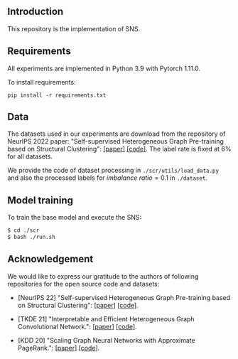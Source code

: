 ## Introduction
This repository is the implementation of SNS. 


## Requirements
All experiments are implemented in Python 3.9 with Pytorch 1.11.0.

To install requirements:
```setup
pip install -r requirements.txt
```

## Data

The datasets used in our experiments are download from the repository of NeurIPS 2022 paper: "Self-supervised Heterogeneous Graph Pre-training based on Structural Clustering": [[paper]](https://arxiv.org/abs/2210.10462) [[code]](https://github.com/kepsail/SHGP). The label rate is fixed at 6\% for all datasets.

We provide the code of dataset processing in `./scr/utils/load_data.py` and also the processed labels for $imbalance \ ratio=0.1$ in `./dataset`.


## Model training

To train the base model and execute the SNS:

```bash
$ cd ./scr
$ bash ./run.sh
```

## Acknowledgement

We would like to express our gratitude to the authors of following repositories for the open source code and datasets:

* [NeurIPS 22] "Self-supervised Heterogeneous Graph Pre-training based on Structural Clustering": [[paper]](https://arxiv.org/abs/2210.10462) [[code]](https://github.com/kepsail/SHGP).

* [TKDE 21] "Interpretable and Efficient Heterogeneous Graph Convolutional Network.": [[paper]](https://ieeexplore.ieee.org/document/9508875) [[code]](https://github.com/kepsail/ie-HGCN/). 

* [KDD 20] "Scaling Graph Neural Networks with Approximate PageRank.": [[paper]](https://arxiv.org/abs/2007.01570) [[code]](https://github.com/TUM-DAML/pprgo_pytorch). 
